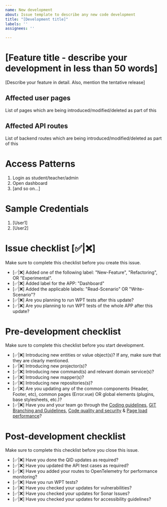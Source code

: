 ```yaml
---
name: New development
about: Issue template to describe any new code development
title: "[Development title]"
labels: ''
assignees: ''

---
```


# [Feature title - describe your development in less than 50 words]

[Describe your feature in detail. Also, mention the tentative release]

## Affected user pages

List of pages which are being introduced/modified/deleted as part of this

## Affected API routes

List of backend routes which are being introduced/modified/deleted as part of this

# Access Patterns

1. Login as student/teacher/admin
2. Open dashboard
3. [and so on...]

# Sample Credentials

1. [User1]
2. [User2]

# Issue checklist [✅|❌]

Make sure to complete this checklist before you create this issue.

* [✅|❌] Added one of the following label: "New-Feature", "Refactoring", OR "Experimental".
* [✅|❌] Added label for the APP: "Dashboard"
* [✅|❌] Added the applicable labels: "Read-Scenario" OR "Write-Scenario"?
* [✅|❌] Are you planning to run WPT tests after this update?
* [✅|❌] Are you planning to run WPT tests of the whole APP after this update?

# Pre-development checklist

Make sure to complete this checklist before you start development.

* [✅|❌] Introducing new entities or value object(s)? If any, make sure that they are clearly mentioned.
* [✅|❌] Introducing new projector(s)?
* [✅|❌] Introducing new command(s) and relevant domain service(s)?
* [✅|❌] Introducing new mapper(s)?
* [✅|❌] Introducing new repositories(s)?
* [✅|❌] Are you updating any of the common components (Header, Footer, etc), common pages (Error.vue) OR global elements (plugins, base stylesheets, etc.)?
* [✅|❌] Have you and your team go through the [Coding guidelines](https://github.com/comprodls/c1-2024/wiki/2.-Coding-Guidelines), [GIT Branching and Guidelines](https://github.com/comprodls/c1-2024/wiki/4.-GIT-Branching-and-Guidelines), [Code quality and security](https://github.com/comprodls/c1-2024/wiki/3.-Code-Quality-and-Security) & [Page load performance](https://github.com/comprodls/c1-2024/wiki/5.-Page-load-Performance)?

# Post-development checklist

Make sure to complete this checklist before you close this issue.

* [✅|❌] Have you done the QID updates as required?
* [✅|❌] Have you updated the API test cases as required?
* [✅|❌] Have you added your routes to OpenTelemetry for performance monitoring?
* [✅|❌] Have you run WPT tests?
* [✅|❌] Have you checked your updates for vulnerabilities?
* [✅|❌] Have you checked your updates for Sonar Issues?
* [✅|❌] Have you checked your updates for accessibility guidelines?
